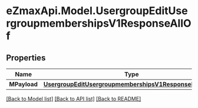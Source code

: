 
# eZmaxApi.Model.UsergroupEditUsergroupmembershipsV1ResponseAllOf

## Properties

Name | Type | Description | Notes
------------ | ------------- | ------------- | -------------
**MPayload** | [**UsergroupEditUsergroupmembershipsV1ResponseMPayload**](UsergroupEditUsergroupmembershipsV1ResponseMPayload.md) |  | 

[[Back to Model list]](../README.md#documentation-for-models)
[[Back to API list]](../README.md#documentation-for-api-endpoints)
[[Back to README]](../README.md)

